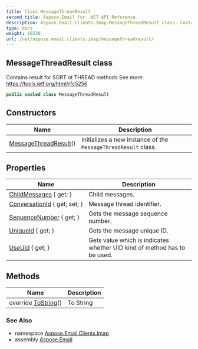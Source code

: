 ```yaml
---
title: Class MessageThreadResult
second_title: Aspose.Email for .NET API Reference
description: Aspose.Email.Clients.Imap.MessageThreadResult class. Contains result for SORT ot THREAD methods See more https//tools.ietf.org/html/rfc5256
type: docs
weight: 16530
url: /net/aspose.email.clients.imap/messagethreadresult/
---
```

## MessageThreadResult class

Contains result for SORT ot THREAD methods See more: https://tools.ietf.org/html/rfc5256

```csharp
public sealed class MessageThreadResult
```

## Constructors

| Name | Description |
| --- | --- |
| [MessageThreadResult](messagethreadresult/)() | Initializes a new instance of the `MessageThreadResult` class. |

## Properties

| Name | Description |
| --- | --- |
| [ChildMessages](../../aspose.email.clients.imap/messagethreadresult/childmessages/) { get; } | Child messages. |
| [ConversationId](../../aspose.email.clients.imap/messagethreadresult/conversationid/) { get; set; } | Message thread identifier. |
| [SequenceNumber](../../aspose.email.clients.imap/messagethreadresult/sequencenumber/) { get; } | Gets the message sequence number. |
| [UniqueId](../../aspose.email.clients.imap/messagethreadresult/uniqueid/) { get; } | Gets the message unique ID. |
| [UseUId](../../aspose.email.clients.imap/messagethreadresult/useuid/) { get; } | Gets value which is indicates whether UID kind of method has to be used. |

## Methods

| Name | Description |
| --- | --- |
| override [ToString](../../aspose.email.clients.imap/messagethreadresult/tostring/)() | To String |

### See Also

* namespace [Aspose.Email.Clients.Imap](../../aspose.email.clients.imap/)
* assembly [Aspose.Email](../../)


